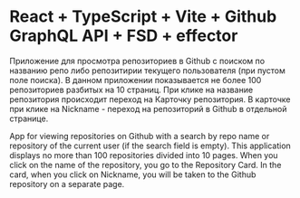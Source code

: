 # React + TypeScript + Vite + Github GraphQL API + FSD + effector

Приложение для просмотра репозиториев в Github c поиском по названию репо либо репозитирии текущего пользователя (при пустом поле поиска). В данном приложении показывается не более 100 репозиториев разбитых на 10 страниц. 
При клике на название репозитория происходит переход на Карточку репозитория.
В карточке при клике на Nickname - переход на репозиторий в Github в отдельной странице.

App for viewing repositories on Github with a search by repo name or repository of the current user (if the search field is empty). This application displays no more than 100 repositories divided into 10 pages. When you click on the name of the repository, you go to the Repository Card. In the card, when you click on Nickname, you will be taken to the Github repository on a separate page.